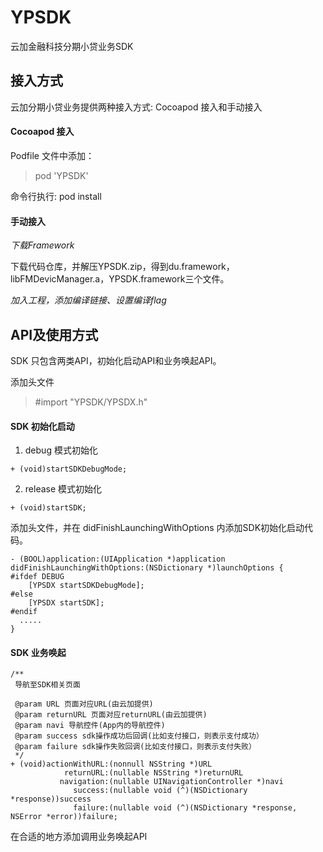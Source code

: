 # YPSDK
云加金融科技分期小贷业务SDK

## 接入方式

云加分期小贷业务提供两种接入方式: Cocoapod 接入和手动接入

#### Cocoapod 接入

Podfile 文件中添加：

> pod 'YPSDK'

命令行执行: pod install

#### 手动接入

*下载Framework*

下载代码仓库，并解压YPSDK.zip，得到du.framework，libFMDevicManager.a，YPSDK.framework三个文件。

*加入工程，添加编译链接、设置编译flag*



## API及使用方式

SDK 只包含两类API，初始化启动API和业务唤起API。

添加头文件

> #import "YPSDK/YPSDX.h"

#### SDK 初始化启动

1. debug 模式初始化

```
+ (void)startSDKDebugMode;
```
2. release 模式初始化

```
+ (void)startSDK;
```

添加头文件，并在 didFinishLaunchingWithOptions 内添加SDK初始化启动代码。
```
- (BOOL)application:(UIApplication *)application didFinishLaunchingWithOptions:(NSDictionary *)launchOptions {
#ifdef DEBUG
    [YPSDX startSDKDebugMode];
#else
    [YPSDX startSDK];
#endif
  .....
}
```

#### SDK 业务唤起
```
/**
 导航至SDK相关页面

 @param URL 页面对应URL(由云加提供)
 @param returnURL 页面对应returnURL(由云加提供)
 @param navi 导航控件(App内的导航控件)
 @param success sdk操作成功后回调(比如支付接口，则表示支付成功）
 @param failure sdk操作失败回调(比如支付接口，则表示支付失败）
 */
+ (void)actionWithURL:(nonnull NSString *)URL
            returnURL:(nullable NSString *)returnURL
           navigation:(nullable UINavigationController *)navi
              success:(nullable void (^)(NSDictionary *response))success
              failure:(nullable void (^)(NSDictionary *response, NSError *error))failure;
 ```
在合适的地方添加调用业务唤起API



